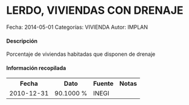 LERDO, VIVIENDAS CON DRENAJE
=====

Fecha: 2014-05-01
Categorías: VIVIENDA
Autor: IMPLAN

#### Descripción

Porcentaje de viviendas habitadas que disponen de drenaje

#### Información recopilada

<table class="table table-hover table-bordered">
  <tr><th>Fecha</th><th>Dato</th><th>Fuente</th><th>Notas</th></tr>
  <tr><td>2010-12-31</td><td>90.1000 %</td><td>INEGI</td><td></td></tr>
</table>
